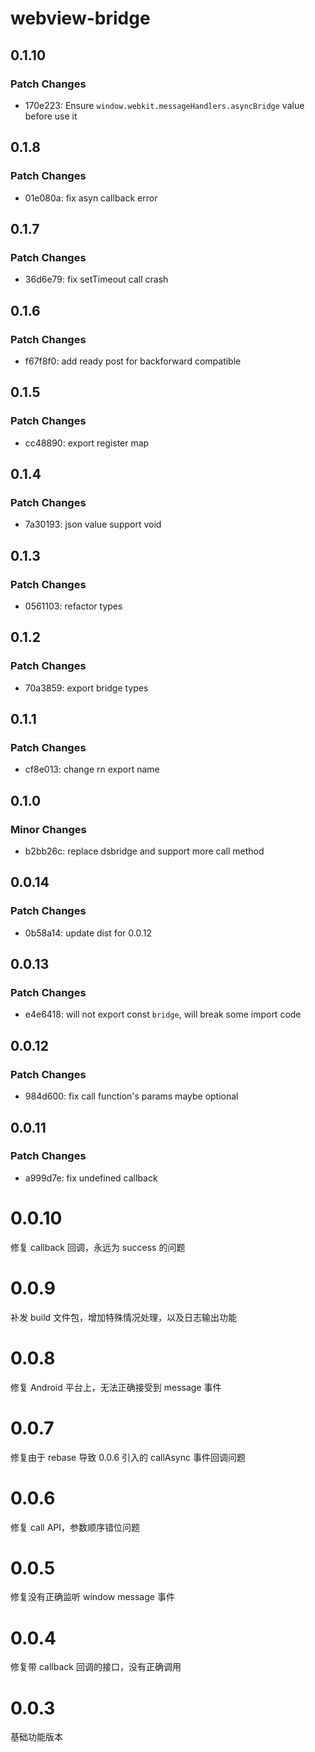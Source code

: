 # webview-bridge

## 0.1.10

### Patch Changes

- 170e223: Ensure `window.webkit.messageHandlers.asyncBridge` value before use it

## 0.1.8

### Patch Changes

- 01e080a: fix asyn callback error

## 0.1.7

### Patch Changes

- 36d6e79: fix setTimeout call crash

## 0.1.6

### Patch Changes

- f67f8f0: add ready post for backforward compatible

## 0.1.5

### Patch Changes

- cc48890: export register map

## 0.1.4

### Patch Changes

- 7a30193: json value support void

## 0.1.3

### Patch Changes

- 0561103: refactor types

## 0.1.2

### Patch Changes

- 70a3859: export bridge types

## 0.1.1

### Patch Changes

- cf8e013: change rn export name

## 0.1.0

### Minor Changes

- b2bb26c: replace dsbridge and support more call method

## 0.0.14

### Patch Changes

- 0b58a14: update dist for 0.0.12

## 0.0.13

### Patch Changes

- e4e6418: will not export const `bridge`, will break some import code

## 0.0.12

### Patch Changes

- 984d600: fix call function's params maybe optional

## 0.0.11

### Patch Changes

- a999d7e: fix undefined callback

# 0.0.10

修复 callback 回调，永远为 success 的问题

# 0.0.9

补发 build 文件包，增加特殊情况处理，以及日志输出功能

# 0.0.8

修复 Android 平台上，无法正确接受到 message 事件

# 0.0.7

修复由于 rebase 导致 0.0.6 引入的 callAsync 事件回调问题

# 0.0.6

修复 call API，参数顺序错位问题

# 0.0.5

修复没有正确监听 window message 事件

# 0.0.4

修复带 callback 回调的接口，没有正确调用

# 0.0.3

基础功能版本
